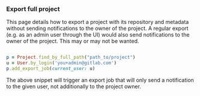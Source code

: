 ### Export full project

This page details how to export a project with its repository and metadata without sending notifications to the owner of the project. A regular export (e.g. as an admin user through the UI) would also send notifications to the owner of the project. This may or may not be wanted.

```ruby

p = Project.find_by_full_path("path_to/project")
u = User.by_login('you+admin@gitlab.com')
p.add_export_job(current_user: u)
```

The above snippet will trigger an export job that will only send a notification to the given user, not additionally to the project owner.

